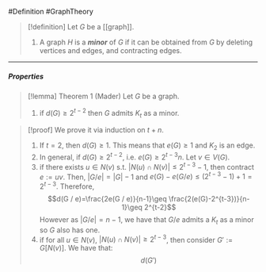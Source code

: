 #Definition #GraphTheory 

> [!definition]
> Let $G$ be a [[graph]].
> 1. A graph $H$ is a ***minor*** of $G$ if it can be obtained from $G$ by deleting vertices and edges, and contracting edges. 

---
##### Properties
> [!lemma] Theorem 1 (Mader)
> Let $G$ be a graph.
> 1. if $d(G)\geq 2^{t-2}$ then $G$ admits $K_{t}$ as a minor. 

> [!proof]
> We prove it via induction on $t+n$. 
> 1. If $t=2$, then $d(G)\geq 1$. This means that $e(G)\geq 1$ and $K_{2}$ is an edge. 
> 2. In general, if $d(G)\geq 2^{t-2}$, i.e. $e(G)\geq 2^{t-3}n$. Let $v\in V(G)$.
> 	1. if there exists $u\in N(v)$ s.t. $\left| N(u)\cap N(v) \right|\leq 2^{t-3}-1$, then contract $e:=uv$. Then, $\left| G / e \right|=\left| G \right|-1$ and $e(G) - e(G / e)\leq (2^{t-3}-1)+1=2^{t-3}$. Therefore, $$d(G / e)=\frac{2e(G / e)}{n-1}\geq \frac{2(e(G)-2^{t-3})}{n-1}\geq 2^{t-2}$$However as $\left| G / e \right|=n-1$, we have that $G / e$ admits a $K_{t}$ as a minor so $G$ also has one. 
> 	2. if for all $u\in N(v)$, $\left| N(u)\cap N(v) \right|\geq 2^{t-3}$, then consider $G':=G[N(v)]$. We have that: $$d(G')$$